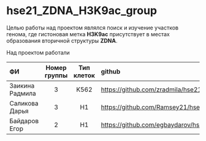 # hse21_ZDNA_H3K9ac_group

  Целью работы над проектом являлся поиск и изучение участков генома, где гистоновая метка **H3K9ac** присутствует в местах образования вторичной структуры **ZDNA**.

Над проектом работали 

| ФИ                | Номер группы | Тип клеток | github                                               | 
| :-----------------|:------------:|:----------:|:-----------------------------------------------------|
| Заикина Радмила   | 3            | K562       | https://github.com/zradmila/hse21_H3K9ac_ZDNA_human  | 
| Саликова Дарья    | 3            | H1         | https://github.com/Ramsey21/hse21_H3K9ac_ZDNA_human  | 
| Байдаров Егор| 2| H1 | https://github.com/egbaydarov/hse21_H3K9ac_ZDNA_human
